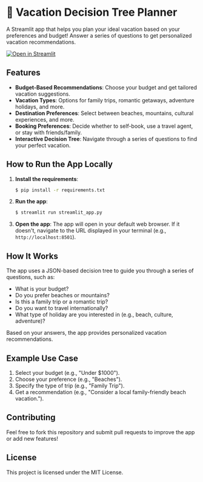 # 🌴 Vacation Decision Tree Planner

A Streamlit app that helps you plan your ideal vacation based on your preferences and budget! Answer a series of questions to get personalized vacation recommendations.

[![Open in Streamlit](https://static.streamlit.io/badges/streamlit_badge_black_white.svg)](https://vacation-decision-tree.streamlit.app/)

## Features

- **Budget-Based Recommendations**: Choose your budget and get tailored vacation suggestions.
- **Vacation Types**: Options for family trips, romantic getaways, adventure holidays, and more.
- **Destination Preferences**: Select between beaches, mountains, cultural experiences, and more.
- **Booking Preferences**: Decide whether to self-book, use a travel agent, or stay with friends/family.
- **Interactive Decision Tree**: Navigate through a series of questions to find your perfect vacation.

## How to Run the App Locally

1. **Install the requirements**:

   ```bash
   $ pip install -r requirements.txt
   ```

2. **Run the app**:

   ```bash
   $ streamlit run streamlit_app.py
   ```

3. **Open the app**:
   The app will open in your default web browser. If it doesn't, navigate to the URL displayed in your terminal (e.g., `http://localhost:8501`).

## How It Works

The app uses a JSON-based decision tree to guide you through a series of questions, such as:
- What is your budget?
- Do you prefer beaches or mountains?
- Is this a family trip or a romantic trip?
- Do you want to travel internationally?
- What type of holiday are you interested in (e.g., beach, culture, adventure)?

Based on your answers, the app provides personalized vacation recommendations.

## Example Use Case

1. Select your budget (e.g., "Under $1000").
2. Choose your preference (e.g., "Beaches").
3. Specify the type of trip (e.g., "Family Trip").
4. Get a recommendation (e.g., "Consider a local family-friendly beach vacation.").

## Contributing

Feel free to fork this repository and submit pull requests to improve the app or add new features!

## License

This project is licensed under the MIT License.
